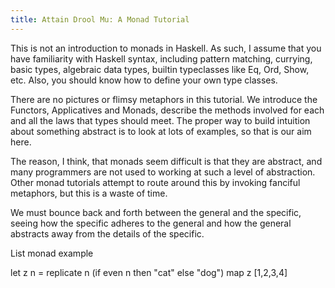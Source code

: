```yaml
---
title: Attain Drool Mu: A Monad Tutorial
---
```




This is not an introduction to monads in Haskell. As such, I assume that you have familiarity with Haskell syntax, including pattern matching, currying, basic types, algebraic data types, builtin typeclasses like Eq, Ord, Show, etc.  Also, you should know how to define your own type classes.

There are no pictures or flimsy metaphors in this tutorial. We introduce the Functors, Applicatives  and Monads, describe the methods involved for each and all the laws that types should meet. The proper way to build intuition about something abstract is to look at lots of examples, so that is our aim here.

The reason, I think, that monads seem difficult is that they are abstract, and many programmers are not used to working at such a level of abstraction. Other monad tutorials attempt to route around this by invoking fanciful metaphors, but this is a waste of time.

We must bounce back and forth between the general and the specific, seeing how the specific adheres to the general and how the general abstracts away from the details of the specific.


List monad example

let z n = replicate n (if even n then "cat" else "dog")
map z [1,2,3,4]
